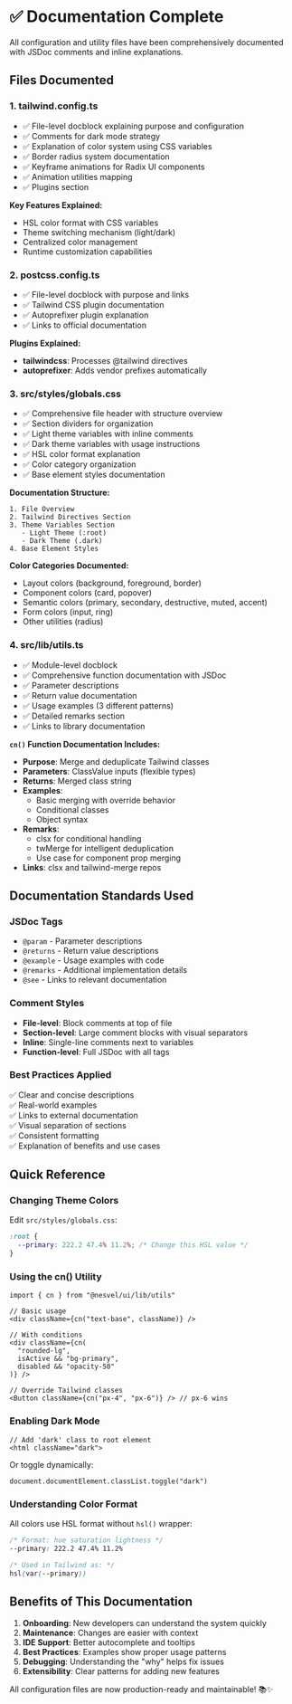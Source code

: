 # ✅ Documentation Complete

All configuration and utility files have been comprehensively documented with JSDoc comments and inline explanations.

## Files Documented

### 1. **tailwind.config.ts**
- ✅ File-level docblock explaining purpose and configuration
- ✅ Comments for dark mode strategy
- ✅ Explanation of color system using CSS variables
- ✅ Border radius system documentation
- ✅ Keyframe animations for Radix UI components
- ✅ Animation utilities mapping
- ✅ Plugins section

**Key Features Explained:**
- HSL color format with CSS variables
- Theme switching mechanism (light/dark)
- Centralized color management
- Runtime customization capabilities

### 2. **postcss.config.ts**
- ✅ File-level docblock with purpose and links
- ✅ Tailwind CSS plugin documentation
- ✅ Autoprefixer plugin explanation
- ✅ Links to official documentation

**Plugins Explained:**
- **tailwindcss**: Processes @tailwind directives
- **autoprefixer**: Adds vendor prefixes automatically

### 3. **src/styles/globals.css**
- ✅ Comprehensive file header with structure overview
- ✅ Section dividers for organization
- ✅ Light theme variables with inline comments
- ✅ Dark theme variables with usage instructions
- ✅ HSL color format explanation
- ✅ Color category organization
- ✅ Base element styles documentation

**Documentation Structure:**
```
1. File Overview
2. Tailwind Directives Section
3. Theme Variables Section
   - Light Theme (:root)
   - Dark Theme (.dark)
4. Base Element Styles
```

**Color Categories Documented:**
- Layout colors (background, foreground, border)
- Component colors (card, popover)
- Semantic colors (primary, secondary, destructive, muted, accent)
- Form colors (input, ring)
- Other utilities (radius)

### 4. **src/lib/utils.ts**
- ✅ Module-level docblock
- ✅ Comprehensive function documentation with JSDoc
- ✅ Parameter descriptions
- ✅ Return value documentation
- ✅ Usage examples (3 different patterns)
- ✅ Detailed remarks section
- ✅ Links to library documentation

**`cn()` Function Documentation Includes:**
- **Purpose**: Merge and deduplicate Tailwind classes
- **Parameters**: ClassValue inputs (flexible types)
- **Returns**: Merged class string
- **Examples**:
  - Basic merging with override behavior
  - Conditional classes
  - Object syntax
- **Remarks**:
  - clsx for conditional handling
  - twMerge for intelligent deduplication
  - Use case for component prop merging
- **Links**: clsx and tailwind-merge repos

## Documentation Standards Used

### JSDoc Tags
- `@param` - Parameter descriptions
- `@returns` - Return value descriptions
- `@example` - Usage examples with code
- `@remarks` - Additional implementation details
- `@see` - Links to relevant documentation

### Comment Styles
- **File-level**: Block comments at top of file
- **Section-level**: Large comment blocks with visual separators
- **Inline**: Single-line comments next to variables
- **Function-level**: Full JSDoc with all tags

### Best Practices Applied
✅ Clear and concise descriptions  
✅ Real-world examples  
✅ Links to external documentation  
✅ Visual separation of sections  
✅ Consistent formatting  
✅ Explanation of benefits and use cases  

## Quick Reference

### Changing Theme Colors

Edit `src/styles/globals.css`:
```css
:root {
  --primary: 222.2 47.4% 11.2%; /* Change this HSL value */
}
```

### Using the cn() Utility

```tsx
import { cn } from "@nesvel/ui/lib/utils"

// Basic usage
<div className={cn("text-base", className)} />

// With conditions
<div className={cn(
  "rounded-lg",
  isActive && "bg-primary",
  disabled && "opacity-50"
)} />

// Override Tailwind classes
<Button className={cn("px-4", "px-6")} /> // px-6 wins
```

### Enabling Dark Mode

```tsx
// Add 'dark' class to root element
<html className="dark">
```

Or toggle dynamically:
```tsx
document.documentElement.classList.toggle("dark")
```

### Understanding Color Format

All colors use HSL format without `hsl()` wrapper:
```css
/* Format: hue saturation lightness */
--primary: 222.2 47.4% 11.2%

/* Used in Tailwind as: */
hsl(var(--primary))
```

## Benefits of This Documentation

1. **Onboarding**: New developers can understand the system quickly
2. **Maintenance**: Changes are easier with context
3. **IDE Support**: Better autocomplete and tooltips
4. **Best Practices**: Examples show proper usage patterns
5. **Debugging**: Understanding the "why" helps fix issues
6. **Extensibility**: Clear patterns for adding new features

All configuration files are now production-ready and maintainable! 📚✨
